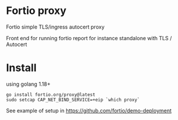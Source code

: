 # Fortio proxy

Fortio simple TLS/ingress autocert proxy

Front end for running fortio report for instance standalone with TLS / Autocert

# Install

using golang 1.18+

```
go install fortio.org/proxy@latest
sudo setcap CAP_NET_BIND_SERVICE=+eip `which proxy`
```

See example of setup in https://github.com/fortio/demo-deployment
